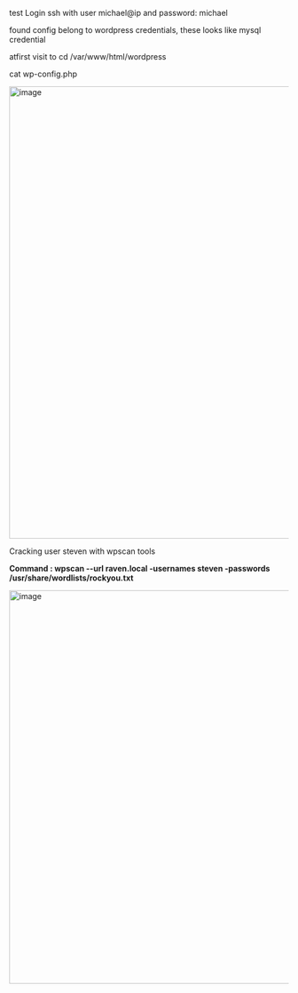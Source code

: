 test
Login ssh with user michael@ip and password: michael

found config belong to wordpress credentials, these looks like mysql credential

atfirst visit to cd /var/www/html/wordpress

cat wp-config.php

<img width="814" alt="image" src="https://github.com/psfauzi/Vulnhub_Like_OSCP/assets/49013900/a2731812-fd5b-4212-9081-f3b26ee78a37">


Cracking user steven with wpscan tools

**Command : wpscan --url raven.local -usernames steven -passwords /usr/share/wordlists/rockyou.txt**

<img width="708" alt="image" src="https://github.com/psfauzi/Vulnhub_Like_OSCP/assets/49013900/5ee84fd3-b7e9-4677-81bf-120888c9125d">

